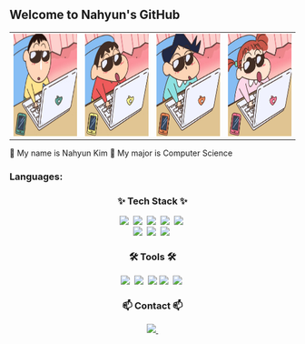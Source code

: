 ## Welcome to Nahyun's GitHub

<table>
  <tr>
    <td><img src="image1.jpg" width="260" height="180"></td>
    <td><img src="image2.jpg" width="260" height="180"></td>
    <td><img src="image3.jpg" width="260" height="180"></td>
    <td><img src="image4.jpg" width="260" height="180"></td>
  </tr>
</table>

🤍 My name is Nahyun Kim
💚 My major is Computer Science

### Languages:

<h3 align="center">✨ Tech Stack ✨</h3>
 <div align="center">
 <img src="https://img.shields.io/badge/C-%23A8B9CC?style=for-the-badge&logo=c&logoColor=white" />&nbsp
  <img src="https://img.shields.io/badge/Java-%23000000?style=for-the-badge&logo=openjdk&logoColor=white" />&nbsp
     <img src="https://img.shields.io/badge/python-3670A0?style=for-the-badge&logo=python&logoColor=ffdd54" />&nbsp
        <img src="https://img.shields.io/badge/typescript-007ACC.svg?style=for-the-badge&logo=typescript&logoColor=white" />&nbsp
  <img src="https://img.shields.io/badge/react-20232a.svg?style=for-the-badge&logo=react&logoColor=61DAFB" />&nbsp
  <br>
   <img src="https://img.shields.io/badge/javascript-F7DF1E.svg?style=for-the-badge&logo=javascript&logoColor=20232a" />&nbsp
   <img src="https://img.shields.io/badge/html5-E34F26.svg?style=for-the-badge&logo=html5&logoColor=white" />&nbsp
   <img src="https://img.shields.io/badge/css3-1572B6.svg?style=for-the-badge&logo=css3&logoColor=white" />&nbsp

 </div>

<h3 align="center">🛠 Tools 🛠</h3>
 <div align="center">
   <img src="https://img.shields.io/badge/github-181717.svg?style=for-the-badge&logo=github&logoColor=white" />&nbsp
   <img src="https://img.shields.io/badge/Notion-F3F3F3.svg?style=for-the-badge&logo=notion&logoColor=black" />&nbsp
   <img src="https://img.shields.io/badge/Docker-20232a.svg?style=for-the-badge&logo=Docker&logoColor=ffdd54" />
   <img src="https://img.shields.io/badge/VSCode-2C2C32.svg?style=for-the-badge&logo=visual-studio-code&logoColor=22ABF3" />&nbsp
    <img src="https://img.shields.io/badge/Unity-2C2C32.svg?style=for-the-badge&logo=Unity&logoColor=FFFFFF" />&nbsp
 </div>

<h3 align="center">📫 Contact 📫</h3>
 <div align="center">
   <a href="mailto:oka1313@gmail.com">
     <img src="https://img.shields.io/badge/Gmail-D14836?style=for-the-badge&logo=gmail&logoColor=b9ca7c" />&nbsp
   </a>
 </div>
